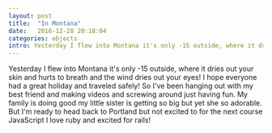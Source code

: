 ```yaml
---
layout: post
title:  "In Montana"
date:   2016-12-28 20:18:04
categories: objects
intro: Yesterday I flew into Montana it's only -15 outside, where it dries out your skin and hurts to breath and the wind dries out your eyes! I hope everyone had a great holiday and traveled safely! So I've been hanging out with my best friend and making videos and screwing around just having fun.
---
```


Yesterday I flew into Montana it's only -15 outside, where it dries out your skin and hurts to breath and the wind dries out your eyes! I hope everyone had a great holiday and traveled safely! So I've been hanging out with my best friend and making videos and screwing around just having fun. My family is doing good my little sister is getting so big but yet she so adorable. But I'm ready to head back to Portland but not excited to for the next course JavaScript I love ruby and excited for rails!
